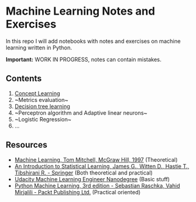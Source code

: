 # Machine Learning Notes and Exercises
In this repo I will add notebooks with notes and exercises on machine learning written in Python.

**Important:** WORK IN PROGRESS, notes can contain mistakes.

## Contents
1. [Concept Learning](https://github.com/pietroventurini/machine-learning-notes/blob/master/1%20-%20Concept%20Learning.ipynb)
2. ~Metrics evaluation~
3. [Decision tree learning](https://github.com/pietroventurini/machine-learning-notes/blob/master/3%20-%20Decision%20Trees.ipynb)
4. ~Perceptron algorithm and Adaptive linear neurons~
5. ~Logistic Regression~
6. ...



## Resources
- [Machine Learning, Tom Mitchell, McGraw Hill, 1997](https://www.cs.cmu.edu/~tom/mlbook.html) (Theoretical)
- [An Introduction to Statistical Learning, James G., Witten D., Hastie T., Tibshirani R. - Springer](https://www.springer.com/gp/book/9781461471370) (Both theoretical and practical)
- [Udacity Machine Learning Engineer Nanodegree](https://www.udacity.com/course/machine-learning-engineer-nanodegree--nd009t) (Basic stuff)
- [Python Machine Learning, 3rd edition - Sebastian Raschka, Vahid Mirjalili - Packt Publishing Ltd.](https://www.packtpub.com/data/python-machine-learning-third-edition) (Practical oriented)
